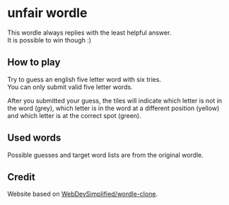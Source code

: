 # unfair wordle

This wordle always replies with the least helpful answer.  
It is possible to win though :)

## How to play

Try to guess an english five letter word with six tries.  
You can only submit valid five letter words.

After you submitted your guess, the tiles will indicate which letter is not in the word (grey), which letter is in the word at a different position (yellow) and which letter is at the correct spot (green).

## Used words

Possible guesses and target word lists are from the original wordle.

## Credit

Website based on [WebDevSimplified/wordle-clone](https://github.com/WebDevSimplified/wordle-clone).
